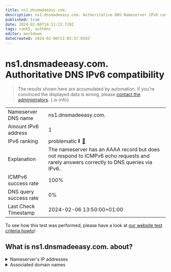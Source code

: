 ```yaml
---
title: ns1.dnsmadeeasy.com.
description: ns1.dnsmadeeasy.com. Authoritative DNS Nameserver IPv6 compatibility
published: true
date: 2024-02-06T14:11:13.729Z
tags: rank5, authdns
editor: markdown
dateCreated: 2024-02-06T11:03:37.019Z
---
```


# ns1.dnsmadeeasy.com. Authoritative DNS IPv6 compatibility

> The results shown here are accumulated by automation. If you're convinced the displayed data is wrong, please [contact the administrators](/howto/chat). 
{.is-info}




|   |   |
| - | - |
| Nameserver DNS name | ns1.dnsmadeeasy.com.
| Amount IPv6 address | 1
| IPv6 ranking | problematic :arrow_double_down: [🔗](/howto/ranking) |
| Explanation | The nameserver has an AAAA record but does not respond to ICMPv6 echo requests and rarely answers correctly to DNS queries via IPv6. |
| ICMPv6 success rate | 100%|
| DNS query success rate | 0% |
| Last Check Timestamp | 2024-02-06 13:50:00+01:00 |

To see how this test was performed, please have a look at [our website test criteria howto](/howto/testcriteria/authdns)!


## What is ns1.dnsmadeeasy.com. about?




<details>
<summary>Nameserver's IP addresses</summary>

2600:1801:1::1

</details>



<details>
<summary>Associated domain names</summary>

www.intersystems.com

</details>
